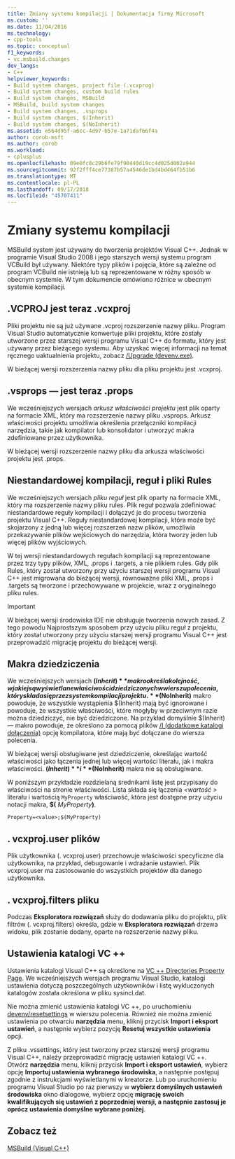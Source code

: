 ```yaml
---
title: Zmiany systemu kompilacji | Dokumentacja firmy Microsoft
ms.custom: ''
ms.date: 11/04/2016
ms.technology:
- cpp-tools
ms.topic: conceptual
f1_keywords:
- vc.msbuild.changes
dev_langs:
- C++
helpviewer_keywords:
- Build system changes, project file (.vcxprog)
- Build system changes, custom build rules
- Build system changes, MSBuild
- MSBuild, build system changes
- Build system changes, .vsprops
- Build system changes, $(Inherit)
- Build system changes, $(NoInherit)
ms.assetid: e564d95f-a6cc-4d97-b57e-1a71daf66f4a
author: corob-msft
ms.author: corob
ms.workload:
- cplusplus
ms.openlocfilehash: 09e0fc8c29b6fe79f90440d19cc4d025d002a944
ms.sourcegitcommit: 92f2fff4ce77387b57a4546de1bd4bd464fb51b6
ms.translationtype: MT
ms.contentlocale: pl-PL
ms.lasthandoff: 09/17/2018
ms.locfileid: "45707411"
---
```

# <a name="build-system-changes"></a>Zmiany systemu kompilacji

MSBuild system jest używany do tworzenia projektów Visual C++. Jednak w programie Visual Studio 2008 i jego starszych wersji systemu program VCBuild był używany. Niektóre typy plików i pojęcia, które są zależne od program VCBuild nie istnieją lub są reprezentowane w różny sposób w obecnym systemie. W tym dokumencie omówiono różnice w obecnym systemie kompilacji.

## <a name="vcproj-is-now-vcxproj"></a>.VCPROJ jest teraz .vcxproj

Pliki projektu nie są już używane .vcproj rozszerzenie nazwy pliku. Program Visual Studio automatycznie konwertuje pliki projektu, które zostały utworzone przez starszej wersji programu Visual C++ do formatu, który jest używany przez bieżącego systemu. Aby uzyskać więcej informacji na temat ręcznego uaktualnienia projektu, zobacz [/Upgrade (devenv.exe)](/visualstudio/ide/reference/upgrade-devenv-exe).

W bieżącej wersji rozszerzenia nazwy pliku dla pliku projektu jest .vcxproj.

## <a name="vsprops-is-now-props"></a>.vsprops — jest teraz .props

We wcześniejszych wersjach *arkusz właściwości projektu* jest plik oparty na formacie XML, który ma rozszerzenie nazwy pliku .vsprops. Arkusz właściwości projektu umożliwia określenia przełączniki kompilacji narzędzia, takie jak kompilator lub konsolidator i utworzyć makra zdefiniowane przez użytkownika.

W bieżącej wersji rozszerzenie nazwy pliku dla arkusza właściwości projektu jest .props.

## <a name="custom-build-rules-and-rules-files"></a>Niestandardowej kompilacji, reguł i pliki Rules

We wcześniejszych wersjach *pliku reguł* jest plik oparty na formacie XML, który ma rozszerzenie nazwy pliku rules. Plik reguł pozwala zdefiniować niestandardowe reguły kompilacji i dołączyć je do procesu tworzenia projektu Visual C++. Reguły niestandardowej kompilacji, która może być skojarzony z jedną lub więcej rozszerzeń nazw plików, umożliwia przekazywanie plików wejściowych do narzędzia, która tworzy jeden lub więcej plików wyjściowych.

W tej wersji niestandardowych regułach kompilacji są reprezentowane przez trzy typy plików, XML, .props i .targets, a nie plikiem rules. Gdy plik Rules, który został utworzony przy użyciu starszej wersji programu Visual C++ jest migrowana do bieżącej wersji, równoważne pliki XML, .props i .targets są tworzone i przechowywane w projekcie, wraz z oryginalnego pliku rules.

> [!IMPORTANT]
>  W bieżącej wersji środowiska IDE nie obsługuje tworzenia nowych zasad. Z tego powodu Najprostszym sposobem przy użyciu pliku reguł z projektu, który został utworzony przy użyciu starszej wersji programu Visual C++ jest przeprowadzić migrację projektu do bieżącej wersji.

## <a name="inheritance-macros"></a>Makra dziedziczenia

We wcześniejszych wersjach **$(Inherit)** makro określa kolejność, w jakiej są wyświetlane właściwości dziedziczonych w wierszu polecenia, który składa się przez system kompilacji projektu. **$(NoInherit)** makro powoduje, że wszystkie wystąpienia $(Inherit) mają być ignorowane i powoduje, że wszystkie właściwości, które mogłyby w przeciwnym razie można dziedziczyć, nie być dziedziczone. Na przykład domyślnie $(Inherit) — makro powoduje, że określono za pomocą plików [/I (dodatkowe katalogi dołączenia)](../build/reference/i-additional-include-directories.md) opcję kompilatora, które mają być dołączane do wiersza polecenia.

W bieżącej wersji obsługiwane jest dziedziczenie, określając wartość właściwości jako łączenia jednej lub więcej wartości literału, jak i makra właściwości. **$(Inherit)** i **$(NoInherit)** makra nie są obsługiwane.

W poniższym przykładzie rozdzielaną średnikami listę jest przypisany do właściwości na stronie właściwości. Lista składa się łączenia  *\<wartość >* literału i wartością `MyProperty` właściwość, która jest dostępne przy użyciu notacji makra, **$(**  <em>MyProperty</em>**)**.

```
Property=<value>;$(MyProperty)
```

## <a name="vcxprojuser-files"></a>. vcxproj.user plików

Plik użytkownika (. vcxproj.user) przechowuje właściwości specyficzne dla użytkownika, na przykład, debugowanie i wdrażanie ustawień. Plik vcxproj.user ma zastosowanie do wszystkich projektów dla danego użytkownika.

## <a name="vcxprojfilters-file"></a>. vcxproj.filters pliku

Podczas **Eksploratora rozwiązań** służy do dodawania pliku do projektu, plik filtrów (. vcxproj.filters) określa, gdzie w **Eksploratora rozwiązań** drzewa widoku, plik zostanie dodany, oparte na rozszerzenie nazwy pliku.

## <a name="vc-directories-settings"></a>Ustawienia katalogi VC ++

Ustawienia katalogi Visual C++ są określone na [VC ++ Directories Property Page](../ide/vcpp-directories-property-page.md). We wcześniejszych wersjach programu Visual Studio, katalogi ustawienia dotyczą poszczególnych użytkowników i listę wykluczonych katalogów została określona w pliku sysincl.dat.

Nie można zmienić ustawienia katalogi VC ++, po uruchomieniu [devenv/resetsettings](/visualstudio/ide/reference/resetsettings-devenv-exe) w wierszu polecenia. Również nie można zmienić ustawienia po otwarciu **narzędzia** menu, kliknij przycisk **Import i eksport ustawień**, a następnie wybierz pozycję **Resetuj wszystkie ustawienia** opcji.

Z pliku .vssettings, który jest tworzony przez starszej wersji programu Visual C++, należy przeprowadzić migrację ustawień katalogi VC ++. Otwórz **narzędzia** menu, kliknij przycisk **Import i eksport ustawień**, wybierz opcję **Importuj ustawienia wybranego środowiska**, a następnie postępuj zgodnie z instrukcjami wyświetlanymi w kreatorze. Lub po uruchomieniu programu Visual Studio po raz pierwszy w **wybierz domyślnych ustawień środowiska** okno dialogowe, wybierz opcję **migrację swoich kwalifikujących się ustawień z poprzedniej wersji, a następnie zastosuj je oprócz ustawienia domyślne wybrane poniżej**.

## <a name="see-also"></a>Zobacz też

[MSBuild (Visual C++)](../build/msbuild-visual-cpp.md)